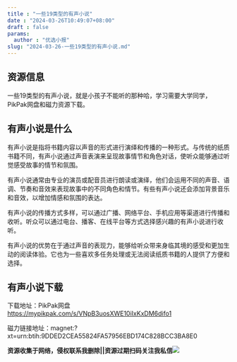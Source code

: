 ```yaml
---
title : "一些19类型的有声小说"
date : "2024-03-26T10:49:07+08:00"
draft : false
params:
  author : "优选小报"
slug: "2024-03-26-一些19类型的有声小说.md"
---
```


## **资源信息**

一些19类型的有声小说，就是小孩子不能听的那种哈，学习需要大学同学，PikPak网盘和磁力资源下载。

## 有声小说是什么

有声小说是指将书籍内容以声音的形式进行演绎和传播的一种形式。与传统的纸质书籍不同，有声小说通过声音表演来呈现故事情节和角色对话，使听众能够通过听觉感受故事的情节和氛围。

有声小说通常由专业的演员或配音员进行朗读或演绎，他们会运用不同的声音、语调、节奏和音效来表现故事中的不同角色和情节。有些有声小说还会添加背景音乐和音效，以增加情感和氛围的表达。

有声小说的传播方式多样，可以通过广播、网络平台、手机应用等渠道进行传播和收听。听众可以通过电台、播客、在线平台等方式选择感兴趣的有声小说进行收听。

有声小说的优势在于通过声音的表现力，能够给听众带来身临其境的感受和更加生动的阅读体验。它也为一些喜欢多任务处理或无法阅读纸质书籍的人提供了方便和选择。

## **有声小说下载**

下载地址：PikPak网盘 https://mypikpak.com/s/VNpB3uosXWE10iIxKxDM6difo1

磁力链接地址：magnet:?xt=urn:btih:9DDED2CEA55824FA57956EBD174C828BCC3BA8E0

**资源收集于网络，侵权联系我删除||资源过期扫码关注我私信**![](//img7-1.zhekoulieshou.com/mmbiz_jpg/iaHBVewvSIbAjcr9g6TlCXSfiaDqkbzuEzp207hVzPqT4YGQOAazQ1KNHCeACbia5Lzq4Ckwibe48iar1q7lgVP1o3w/640?wx_fmt=jpeg&from=appmsg)


